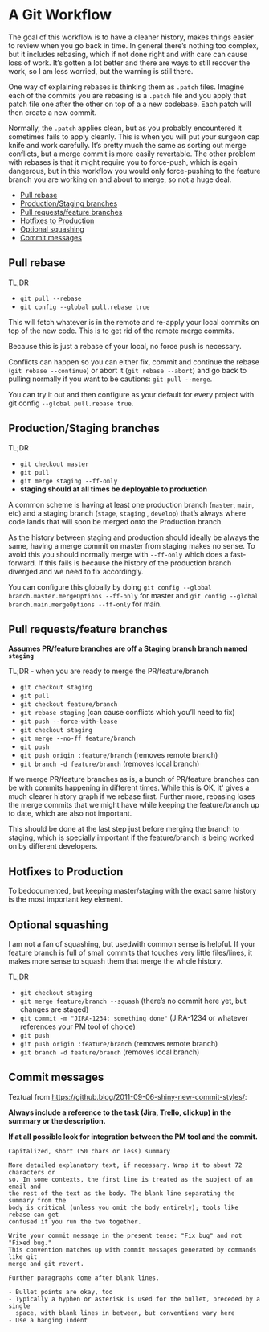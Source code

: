 # A Git Workflow

The goal of this workflow is to have a cleaner history, makes things easier to
review when you go back in time. In general there’s nothing too complex, but it
includes rebasing, which if not done right and with care can cause loss of work.
It’s gotten a lot better and there are ways to still recover the work, so I am
less worried, but the warning is still there.

One way of explaining rebases is thinking them as `.patch` files. Imagine each
of the commits you are rebasing is a `.patch` file and you apply that patch file
one after the other on top of a a new codebase. Each patch will then create a
new commit.

Normally, the `.patch` applies clean, but as you probably encountered it
sometimes fails to apply cleanly. This is when you will put your surgeon cap
knife and work carefully. It’s pretty much the same as sorting out merge
conflicts, but a merge commit is more easily revertable. The other problem with
rebases is that it might require you to force-push, which is again dangerous,
but in this workflow you would only force-pushing to the feature branch you are
working on and about to merge, so not a huge deal.

<!-- toc -->

- [Pull rebase](#pull-rebase)
- [Production/Staging branches](#productionstaging-branches)
- [Pull requests/feature branches](#pull-requestsfeature-branches)
- [Hotfixes to Production](#hotfixes-to-production)
- [Optional squashing](#optional-squashing)
- [Commit messages](#commit-messages)

<!-- tocstop -->

## Pull rebase

TL;DR

- `git pull --rebase`
- `git config --global pull.rebase true`

This will fetch whatever is in the remote and re-apply your local commits on top
of the new code. This is to get rid of the remote merge commits.

Because this is just a rebase of your local, no force push is necessary.

Conflicts can happen so you can either fix, commit and continue the rebase
(`git rebase --continue`) or abort it (`git rebase --abort`) and go back to
pulling normally if you want to be cautions: `git pull --merge`.

You can try it out and then configure as your default for every project with git
config `--global pull.rebase true`.

## Production/Staging branches

TL;DR

- `git checkout master`
- `git pull`
- `git merge staging --ff-only`
- **staging should at all times be deployable to production**

A common scheme is having at least one production branch (`master`, `main`, etc)
and a staging branch (`stage`, `staging` , `develop`) that’s always where code
lands that will soon be merged onto the Production branch.

As the history between staging and production should ideally be always the same,
having a merge commit on master from staging makes no sense. To avoid this you
should normally merge with `--ff-only` which does a fast-forward. If this fails
is because the history of the production branch diverged and we need to fix
accordingly.

You can configure this globally by doing
`git config --global branch.master.mergeOptions --ff-only` for master and
`git config --global branch.main.mergeOptions --ff-only` for main.

## Pull requests/feature branches

**Assumes PR/feature branches are off a Staging branch branch named `staging`**

TL;DR - when you are ready to merge the PR/feature/branch

- `git checkout staging`
- `git pull`
- `git checkout feature/branch`
- `git rebase staging` (can cause conflicts which you’ll need to fix)
- `git push --force-with-lease`
- `git checkout staging`
- `git merge --no-ff feature/branch`
- `git push`
- `git push origin :feature/branch` (removes remote branch)
- `git branch -d feature/branch` (removes local branch)

If we merge PR/feature branches as is, a bunch of PR/feature branches can be
with commits happening in different times. While this is OK, it' gives a much
clearer history graph if we rebase first. Further more, rebasing loses the merge
commits that we might have while keeping the feature/branch up to date, which
are also not important.

This should be done at the last step just before merging the branch to staging,
which is specially important if the feature/branch is being worked on by
different developers.

## Hotfixes to Production

To bedocumented, but keeping master/staging with the exact same history is the
most important key element.

## Optional squashing

I am not a fan of squashing, but usedwith common sense is helpful. If your
feature branch is full of small commits that touches very little files/lines, it
makes more sense to squash them that merge the whole history.

TL;DR

- `git checkout staging`
- `git merge feature/branch --squash` (there’s no commit here yet, but changes
  are staged)
- `git commit -m "JIRA-1234: something done"` (JIRA-1234 or whatever references
  your PM tool of choice)
- `git push`
- `git push origin :feature/branch` (removes remote branch)
- `git branch -d feature/branch` (removes local branch)

## Commit messages

Textual from https://github.blog/2011-09-06-shiny-new-commit-styles/:

**Always include a reference to the task (Jira, Trello, clickup) in the summary
or the description.**

**If at all possible look for integration between the PM tool and the commit.**

```
Capitalized, short (50 chars or less) summary

More detailed explanatory text, if necessary. Wrap it to about 72 characters or
so. In some contexts, the first line is treated as the subject of an email and
the rest of the text as the body. The blank line separating the summary from the
body is critical (unless you omit the body entirely); tools like rebase can get
confused if you run the two together.

Write your commit message in the present tense: "Fix bug" and not "Fixed bug."
This convention matches up with commit messages generated by commands like git
merge and git revert.

Further paragraphs come after blank lines.

- Bullet points are okay, too
- Typically a hyphen or asterisk is used for the bullet, preceded by a single
  space, with blank lines in between, but conventions vary here
- Use a hanging indent
```
